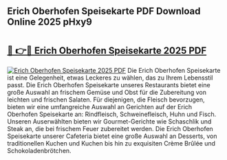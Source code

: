 ## Erich Oberhofen Speisekarte PDF Download Online 2025 pHxy9

# <h2><a href="http://gc8nimk.nevu.top/?p=Erich+Oberhofen+Speisekarte">🔗 👉🔴 Erich Oberhofen Speisekarte 2025 PDF</a></h2>

[![Erich Oberhofen Speisekarte 2025 PDF](https://i.imgur.com/dBaPXMq.png)](http://gc8nimk.nevu.top/?p=Erich+Oberhofen+Speisekarte)
Die Erich Oberhofen Speisekarte ist eine Gelegenheit, etwas Leckeres zu wählen, das zu Ihrem Lebensstil passt. Die Erich Oberhofen Speisekarte unseres Restaurants bietet eine große Auswahl an frischem Gemüse und Obst für die Zubereitung von leichten und frischen Salaten. Für diejenigen, die Fleisch bevorzugen, bieten wir eine umfangreiche Auswahl an Gerichten auf der Erich Oberhofen Speisekarte an: Rindfleisch, Schweinefleisch, Huhn und Fisch. Unseren Auserwählten bieten wir Gourmet-Gerichte wie Schaschlik und Steak an, die bei frischem Feuer zubereitet werden. Die Erich Oberhofen Speisekarte unserer Cafeteria bietet eine große Auswahl an Desserts, von traditionellen Kuchen und Kuchen bis hin zu exquisiten Crème Brûlée und Schokoladenbrötchen.
